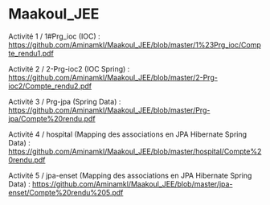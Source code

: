# Maakoul_JEE

Activité 1 / 1#Prg_ioc (IOC) : https://github.com/Aminamkl/Maakoul_JEE/blob/master/1%23Prg_ioc/Compte_rendu1.pdf

Activité 2 / 2-Prg-ioc2 (IOC Spring) : https://github.com/Aminamkl/Maakoul_JEE/blob/master/2-Prg-ioc2/Compte_rendu2.pdf

Activité 3 / Prg-jpa (Spring Data) : https://github.com/Aminamkl/Maakoul_JEE/blob/master/Prg-jpa/Compte%20rendu.pdf

Activité 4 / hospital (Mapping des associations en JPA Hibernate Spring Data) : https://github.com/Aminamkl/Maakoul_JEE/blob/master/hospital/Compte%20rendu.pdf

Activité 5 / jpa-enset (Mapping des associations en JPA Hibernate Spring Data) : https://github.com/Aminamkl/Maakoul_JEE/blob/master/jpa-enset/Compte%20rendu%205.pdf
